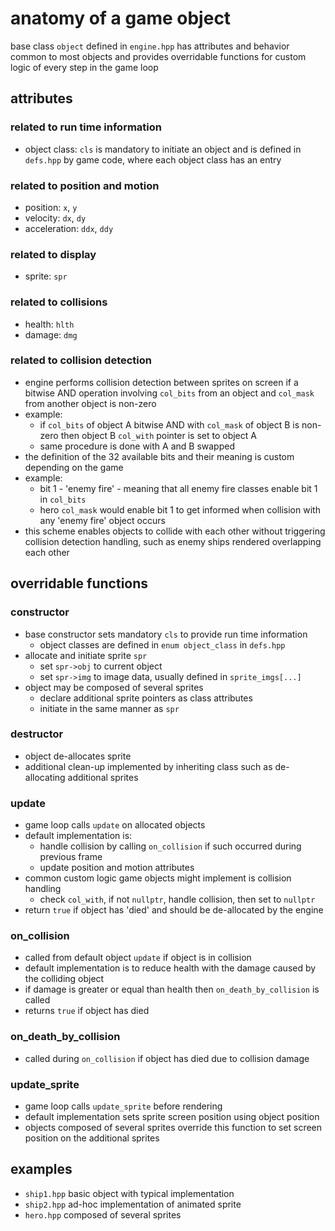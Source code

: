 # anatomy of a game object

base class `object` defined in `engine.hpp` has attributes and behavior common to most objects and provides overridable functions for custom logic of every step in the game loop

## attributes

### related to run time information
* object class: `cls` is mandatory to initiate an object and is defined in `defs.hpp` by game code, where each object class has an entry

### related to position and motion
* position: `x`, `y`
* velocity: `dx`, `dy`
* acceleration: `ddx`, `ddy`

### related to display
* sprite: `spr`

### related to collisions
* health: `hlth`
* damage: `dmg`

### related to collision detection
* engine performs collision detection between sprites on screen if a bitwise AND operation involving `col_bits` from an object and `col_mask` from another object is non-zero
* example:
  - if `col_bits` of object A bitwise AND with `col_mask` of object B is non-zero then object B `col_with` pointer is set to object A
  - same procedure is done with A and B swapped
* the definition of the 32 available bits and their meaning is custom depending on the game
* example:
  - bit 1 - 'enemy fire' - meaning that all enemy fire classes enable bit 1 in `col_bits`
  - hero `col_mask` would enable bit 1 to get informed when collision with any 'enemy fire' object occurs
* this scheme enables objects to collide with each other without triggering collision detection handling, such as enemy ships rendered overlapping each other

## overridable functions

### constructor
* base constructor sets mandatory `cls` to provide run time information
  - object classes are defined in `enum object_class` in `defs.hpp`
* allocate and initiate sprite `spr`
  - set `spr->obj` to current object
  - set `spr->img` to image data, usually defined in `sprite_imgs[...]`
* object may be composed of several sprites
  - declare additional sprite pointers as class attributes
  - initiate in the same manner as `spr`

### destructor
* object de-allocates sprite
* additional clean-up implemented by inheriting class such as de-allocating additional sprites

### update
* game loop calls `update` on allocated objects
* default implementation is:
  - handle collision by calling `on_collision` if such occurred during previous frame
  - update position and motion attributes
* common custom logic game objects might implement is collision handling
  - check `col_with`, if not `nullptr`, handle collision, then set to `nullptr`
* return `true` if object has 'died' and should be de-allocated by the engine

### on_collision
* called from default object `update` if object is in collision
* default implementation is to reduce health with the damage caused by the colliding object
* if damage is greater or equal than health then `on_death_by_collision` is called
* returns `true` if object has died

### on_death_by_collision
* called during `on_collision` if object has died due to collision damage

### update_sprite
* game loop calls `update_sprite` before rendering
* default implementation sets sprite screen position using object position
* objects composed of several sprites override this function to set screen position on the additional sprites

## examples
* `ship1.hpp` basic object with typical implementation
* `ship2.hpp` ad-hoc implementation of animated sprite
* `hero.hpp` composed of several sprites
